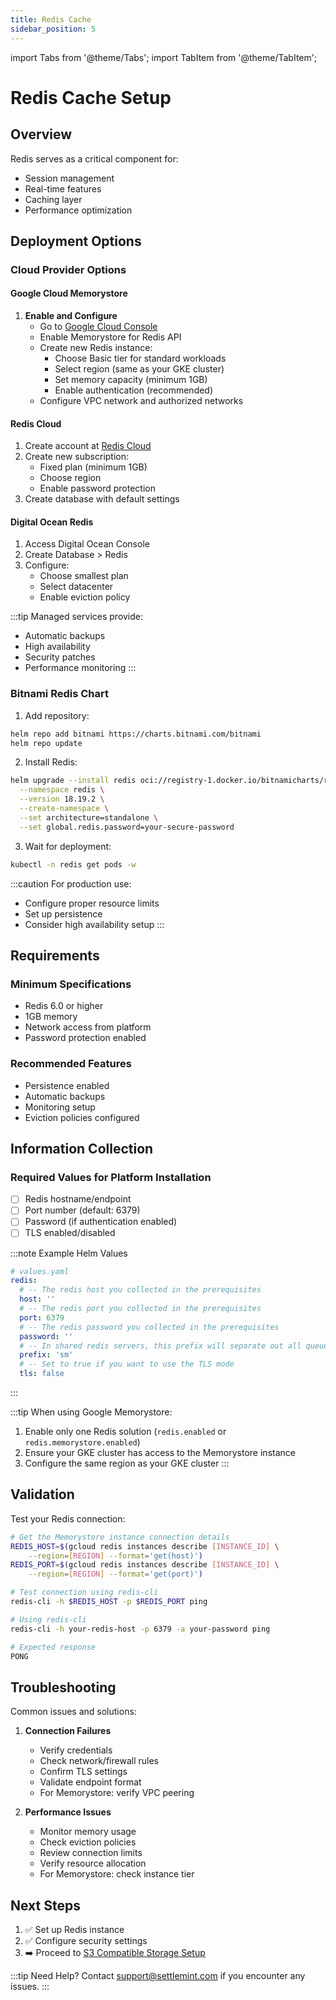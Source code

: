 ```yaml
---
title: Redis Cache
sidebar_position: 5
---
```


import Tabs from '@theme/Tabs';
import TabItem from '@theme/TabItem';

# Redis Cache Setup

## Overview

Redis serves as a critical component for:

- Session management
- Real-time features
- Caching layer
- Performance optimization

## Deployment Options

<Tabs>
<TabItem value="managed" label="Managed Service (Recommended)" default>

### Cloud Provider Options

#### Google Cloud Memorystore

1. **Enable and Configure**
   - Go to [Google Cloud Console](https://console.cloud.google.com)
   - Enable Memorystore for Redis API
   - Create new Redis instance:
     - Choose Basic tier for standard workloads
     - Select region (same as your GKE cluster)
     - Set memory capacity (minimum 1GB)
     - Enable authentication (recommended)
   - Configure VPC network and authorized networks

#### Redis Cloud

1. Create account at [Redis Cloud](https://app.redislabs.com)
2. Create new subscription:
   - Fixed plan (minimum 1GB)
   - Choose region
   - Enable password protection
3. Create database with default settings

#### Digital Ocean Redis

1. Access Digital Ocean Console
2. Create Database > Redis
3. Configure:
   - Choose smallest plan
   - Select datacenter
   - Enable eviction policy

:::tip
Managed services provide:

- Automatic backups
- High availability
- Security patches
- Performance monitoring
  :::

</TabItem>
<TabItem value="helm" label="Helm Chart">

### Bitnami Redis Chart

1. Add repository:

```bash
helm repo add bitnami https://charts.bitnami.com/bitnami
helm repo update
```

2. Install Redis:

```bash
helm upgrade --install redis oci://registry-1.docker.io/bitnamicharts/redis \
  --namespace redis \
  --version 18.19.2 \
  --create-namespace \
  --set architecture=standalone \
  --set global.redis.password=your-secure-password
```

3. Wait for deployment:

```bash
kubectl -n redis get pods -w
```

:::caution
For production use:

- Configure proper resource limits
- Set up persistence
- Consider high availability setup
  :::

</TabItem>
</Tabs>

## Requirements

<div className="row margin-bottom--lg">
<div className="col col--6">

### Minimum Specifications

- Redis 6.0 or higher
- 1GB memory
- Network access from platform
- Password protection enabled

</div>
<div className="col col--6">

### Recommended Features

- Persistence enabled
- Automatic backups
- Monitoring setup
- Eviction policies configured

</div>
</div>

## Information Collection

<div className="alert alert--success" role="alert">

### Required Values for Platform Installation

- [ ] Redis hostname/endpoint
- [ ] Port number (default: 6379)
- [ ] Password (if authentication enabled)
- [ ] TLS enabled/disabled

:::note Example Helm Values
```yaml
# values.yaml
redis:
  # -- The redis host you collected in the prerequisites
  host: ''
  # -- The redis port you collected in the prerequisites
  port: 6379
  # -- The redis password you collected in the prerequisites
  password: ''
  # -- In shared redis servers, this prefix will separate out all queues
  prefix: 'sm'
  # -- Set to true if you want to use the TLS mode
  tls: false

```
:::

:::tip
When using Google Memorystore:
1. Enable only one Redis solution (`redis.enabled` or `redis.memorystore.enabled`)
2. Ensure your GKE cluster has access to the Memorystore instance
3. Configure the same region as your GKE cluster
:::

</div>

## Validation

Test your Redis connection:

<Tabs>
<TabItem value="memorystore" label="Google Memorystore">

```bash
# Get the Memorystore instance connection details
REDIS_HOST=$(gcloud redis instances describe [INSTANCE_ID] \
    --region=[REGION] --format='get(host)')
REDIS_PORT=$(gcloud redis instances describe [INSTANCE_ID] \
    --region=[REGION] --format='get(port)')

# Test connection using redis-cli
redis-cli -h $REDIS_HOST -p $REDIS_PORT ping
```

</TabItem>
<TabItem value="standard" label="Standard Redis">

```bash
# Using redis-cli
redis-cli -h your-redis-host -p 6379 -a your-password ping

# Expected response
PONG
```

</TabItem>
</Tabs>

## Troubleshooting

Common issues and solutions:

1. **Connection Failures**
   - Verify credentials
   - Check network/firewall rules
   - Confirm TLS settings
   - Validate endpoint format
   - For Memorystore: verify VPC peering

2. **Performance Issues**
   - Monitor memory usage
   - Check eviction policies
   - Review connection limits
   - Verify resource allocation
   - For Memorystore: check instance tier

## Next Steps

1. ✅ Set up Redis instance
2. ✅ Configure security settings
3. ➡️ Proceed to [S3 Compatible Storage Setup](/documentation/docs/launch-platform/self-hosted/installation-guide/prerequisites/s3-compatible-storage)

:::tip Need Help?
Contact [support@settlemint.com](mailto:support@settlemint.com) if you encounter any issues.
:::

